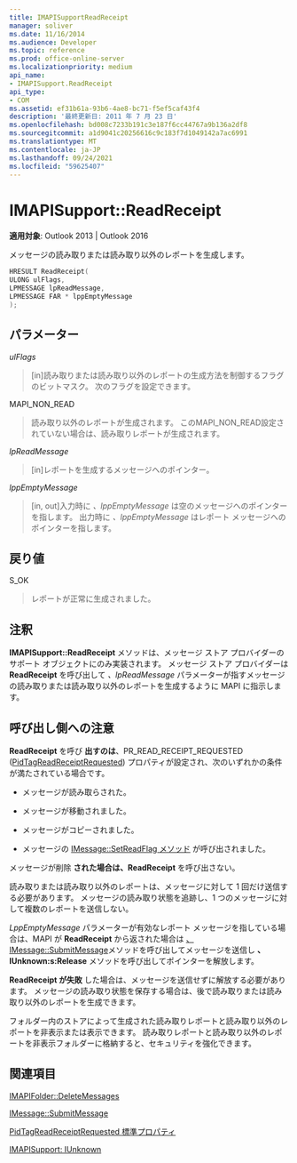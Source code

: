 ```yaml
---
title: IMAPISupportReadReceipt
manager: soliver
ms.date: 11/16/2014
ms.audience: Developer
ms.topic: reference
ms.prod: office-online-server
ms.localizationpriority: medium
api_name:
- IMAPISupport.ReadReceipt
api_type:
- COM
ms.assetid: ef31b61a-93b6-4ae8-bc71-f5ef5caf43f4
description: '最終更新日: 2011 年 7 月 23 日'
ms.openlocfilehash: bd008c7233b191c3e187f6cc44767a9b136a2df8
ms.sourcegitcommit: a1d9041c20256616c9c183f7d1049142a7ac6991
ms.translationtype: MT
ms.contentlocale: ja-JP
ms.lasthandoff: 09/24/2021
ms.locfileid: "59625407"
---
```

# <a name="imapisupportreadreceipt"></a>IMAPISupport::ReadReceipt

  
  
**適用対象**: Outlook 2013 | Outlook 2016 
  
メッセージの読み取りまたは読み取り以外のレポートを生成します。
  
```cpp
HRESULT ReadReceipt(
ULONG ulFlags,
LPMESSAGE lpReadMessage,
LPMESSAGE FAR * lppEmptyMessage
);
```

## <a name="parameters"></a>パラメーター

 _ulFlags_
  
> [in]読み取りまたは読み取り以外のレポートの生成方法を制御するフラグのビットマスク。 次のフラグを設定できます。
    
MAPI_NON_READ 
  
> 読み取り以外のレポートが生成されます。 このMAPI_NON_READ設定されていない場合は、読み取りレポートが生成されます。
    
 _lpReadMessage_
  
> [in]レポートを生成するメッセージへのポインター。
    
 _lppEmptyMessage_
  
> [in, out]入力時に  _、lppEmptyMessage_ は空のメッセージへのポインターを指します。 出力時に  _、lppEmptyMessage_ はレポート メッセージへのポインターを指します。 
    
## <a name="return-value"></a>戻り値

S_OK 
  
> レポートが正常に生成されました。
    
## <a name="remarks"></a>注釈

**IMAPISupport::ReadReceipt** メソッドは、メッセージ ストア プロバイダーのサポート オブジェクトにのみ実装されます。 メッセージ ストア プロバイダーは **ReadReceipt** を呼び出して  _、lpReadMessage_ パラメーターが指すメッセージの読み取りまたは読み取り以外のレポートを生成するように MAPI に指示します。 
  
## <a name="notes-to-callers"></a>呼び出し側への注意

**ReadReceipt** を呼び **出すのは**、PR_READ_RECEIPT_REQUESTED ([PidTagReadReceiptRequested](pidtagreadreceiptrequested-canonical-property.md)) プロパティが設定され、次のいずれかの条件が満たされている場合です。
  
- メッセージが読み取らされた。
    
- メッセージが移動されました。
    
- メッセージがコピーされました。
    
- メッセージの [IMessage::SetReadFlag メソッド](imessage-setreadflag.md) が呼び出されました。 
    
メッセージが削除 **された場合は、ReadReceipt** を呼び出さない。 
  
読み取りまたは読み取り以外のレポートは、メッセージに対して 1 回だけ送信する必要があります。 メッセージの読み取り状態を追跡し、1 つのメッセージに対して複数のレポートを送信しない。
  
_LppEmptyMessage_ パラメーターが有効なレポート メッセージを指している場合は、MAPI が **ReadReceipt** から返された場合は [、IMessage::SubmitMessage](imessage-submitmessage.md)メソッドを呼び出してメッセージを送信し **、IUnknown:s:Release** メソッドを呼び出してポインターを解放します。 
  
**ReadReceipt が失敗** した場合は、メッセージを送信せずに解放する必要があります。 メッセージの読み取り状態を保存する場合は、後で読み取りまたは読み取り以外のレポートを生成できます。 
  
フォルダー内のストアによって生成された読み取りレポートと読み取り以外のレポートを非表示または表示できます。 読み取りレポートと読み取り以外のレポートを非表示フォルダーに格納すると、セキュリティを強化できます。
  
## <a name="see-also"></a>関連項目



[IMAPIFolder::DeleteMessages](imapifolder-deletemessages.md)
  
[IMessage::SubmitMessage](imessage-submitmessage.md)
  
[PidTagReadReceiptRequested 標準プロパティ](pidtagreadreceiptrequested-canonical-property.md)
  
[IMAPISupport: IUnknown](imapisupportiunknown.md)


